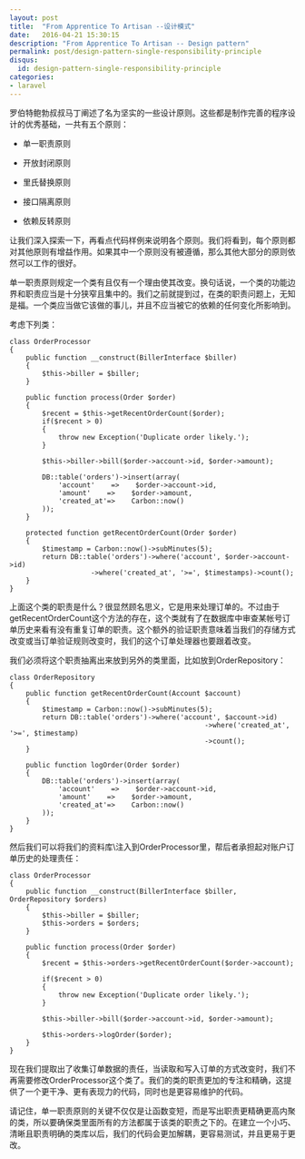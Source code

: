 ```yaml
---
layout: post
title:  "From Apprentice To Artisan --设计模式"
date:   2016-04-21 15:30:15
description: "From Apprentice To Artisan -- Design pattern"
permalink: post/design-pattern-single-responsibility-principle
disqus:
  id: design-pattern-single-responsibility-principle
categories:
- laravel
---
```


罗伯特鲍勃叔叔马丁阐述了名为坚实的一些设计原则。这些都是制作完善的程序设计的优秀基础，一共有五个原则：<br>

- 单一职责原则

- 开放封闭原则

- 里氏替换原则

- 接口隔离原则

- 依赖反转原则

让我们深入探索一下，再看点代码样例来说明各个原则。我们将看到，每个原则都对其他原则有增益作用。如果其中一个原则没有被遵循，那么其他大部分的原则依然可以工作的很好。<br>

单一职责原则规定一个类有且仅有一个理由使其改变。换句话说，一个类的功能边界和职责应当是十分狭窄且集中的。我们之前就提到过，在类的职责问题上，无知是福。一个类应当做它该做的事儿，并且不应当被它的依赖的任何变化所影响到。<br>

考虑下列类：<br>

```
class OrderProcessor 
{
    public function __construct(BillerInterface $biller)
    {
        $this->biller = $biller;
    }

    public function process(Order $order)
    {
        $recent = $this->getRecentOrderCount($order);
        if($recent > 0)
        {
            throw new Exception('Duplicate order likely.');
        }

        $this->biller->bill($order->account->id, $order->amount);

        DB::table('orders')->insert(array(
            'account'    =>    $order->account->id,
            'amount'    =>    $order->amount,
            'created_at'=>    Carbon::now()
        ));
    }
    
    protected function getRecentOrderCount(Order $order)
    {
        $timestamp = Carbon::now()->subMinutes(5);
        return DB::table('orders')->where('account', $order->account->id)
                    ->where('created_at', '>=', $timestamps)->count();
    }
}
```

上面这个类的职责是什么？很显然顾名思义，它是用来处理订单的。不过由于getRecentOrderCount这个方法的存在，这个类就有了在数据库中审查某帐号订单历史来看有没有重复订单的职责。这个额外的验证职责意味着当我们的存储方式改变或当订单验证规则改变时，我们的这个订单处理器也要跟着改变。<br>

我们必须将这个职责抽离出来放到另外的类里面，比如放到OrderRepository：<br>

```
class OrderRepository 
{
    public function getRecentOrderCount(Account $account)
    {
        $timestamp = Carbon::now()->subMinutes(5);
        return DB::table('orders')->where('account', $account->id)
                                                ->where('created_at', '>=', $timestamp)
                                                ->count();
    }

    public function logOrder(Order $order)
    {
        DB::table('orders')->insert(array(
            'account'    =>    $order->account->id,
            'amount'    =>    $order->amount,
            'created_at'=>    Carbon::now()
        ));
    }
}
```

然后我们可以将我们的资料库\注入到OrderProcessor里，帮后者承担起对账户订单历史的处理责任：<br>

```
class OrderProcessor 
{
    public function __construct(BillerInterface $biller, OrderRepository $orders)
    {
        $this->biller = $biller;
        $this->orders = $orders;
    }

    public function process(Order $order)
    {
        $recent = $this->orders->getRecentOrderCount($order->account);

        if($recent > 0)
        {
            throw new Exception('Duplicate order likely.');
        }

        $this->biller->bill($order->account->id, $order->amount);

        $this->orders->logOrder($order);
    }
}
```

现在我们提取出了收集订单数据的责任，当读取和写入订单的方式改变时，我们不再需要修改OrderProcessor这个类了。我们的类的职责更加的专注和精确，这提供了一个更干净、更有表现力的代码，同时也是更容易维护的代码。<br>

请记住，单一职责原则的关键不仅仅是让函数变短，而是写出职责更精确更高内聚的类，所以要确保类里面所有的方法都属于该类的职责之下的。在建立一个小巧、清晰且职责明确的类库以后，我们的代码会更加解耦，更容易测试，并且更易于更改。<br>
